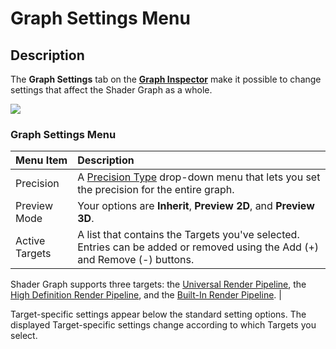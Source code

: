 # Graph Settings Menu

## Description

The **Graph Settings** tab on the **[Graph Inspector](Internal-Inspector.md)** make it possible to change settings that affect the Shader Graph as a whole.

![](images/GraphSettings_Menu.png)

### Graph Settings Menu

| Menu Item | Description |
|:----------|:------------|
| Precision | A [Precision Type](Precision-Types.md) drop-down menu that lets you set the precision for the entire graph. |
| Preview Mode | Your options are **Inherit**, **Preview 2D**, and **Preview 3D**. |
| Active Targets | A list that contains the Targets you've selected. Entries can be added or removed using the Add (+) and Remove (-) buttons.
Shader Graph supports three targets: the [Universal Render Pipeline](https://docs.unity3d.com/Packages/com.unity.render-pipelines.universal@12.0/manual/index.html),
the [High Definition Render Pipeline](https://docs.unity3d.com/Packages/com.unity.render-pipelines.high-definition@12.0/manual/index.html), and
the [Built-In Render Pipeline](https://docs.unity3d.com/2020.3/Documentation/Manual/render-pipelines.html). |

Target-specific settings appear below the standard setting options. The displayed Target-specific settings change according to which Targets you select.
